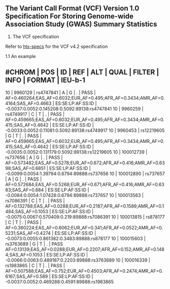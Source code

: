 ## The Variant Call Format (VCF) Version 1.0 Specification For Storing Genome-wide Association Study (GWAS) Summary Statistics

1. The VCF specification

Refer to [hts-specs](https://samtools.github.io/hts-specs/VCFv4.2.pdf) for the VCF v4.2 specification

1.1 An example

#CHROM | POS | ID | REF | ALT | QUAL | FILTER | INFO | FORMAT | IEU-b-1
------------------------------------------------------------------------------
10 | 9960129 | rs4747841 | A | G | . | PASS | AF=0.460264;EAS_AF=0.6032;EUR_AF=0.495;AFR_AF=0.3434;AMR_AF=0.4164;SAS_AF=0.4663 | ES:SE:LP:AF:SS:ID | -0.0037:0.0052:0.145208:0.5092:89138:rs4747841
10 | 9960259 | rs4749917 | C | T | . | PASS | AF=0.459665;EAS_AF=0.6032;EUR_AF=0.495;AFR_AF=0.3434;AMR_AF=0.415;SAS_AF=0.4642 | ES:SE:LP:AF:SS:ID | -0.0033:0.0052:0.11081:0.5092:89138:rs4749917
10 | 9960453 | rs12219605 | G | T | . | PASS | AF=0.459665;EAS_AF=0.6032;EUR_AF=0.495;AFR_AF=0.3434;AMR_AF=0.415;SAS_AF=0.4642 | ES:SE:LP:AF:SS:ID | -0.0035:0.0052:0.131179:0.5092:89138:rs12219605
10 | 100012739 | rs737656 | A | G | . | PASS | AF=0.573482;EAS_AF=0.5278;EUR_AF=0.672;AFR_AF=0.416;AMR_AF=0.6398;SAS_AF=0.6851 | ES:SE:LP:AF:SS:ID | -0.0099:0.0054:1.39794:0.6794:89888:rs737656
10 | 100012890 | rs737657 | A | G | . | PASS | AF=0.572684;EAS_AF=0.5268;EUR_AF=0.671;AFR_AF=0.416;AMR_AF=0.6383;SAS_AF=0.684 | ES:SE:LP:AF:SS:ID | -0.0084:0.0054:1.07428:0.6794:89888:rs737657
10 | 100013563 | rs7086391 | C | T | . | PASS | AF=0.132788;EAS_AF=0.0288;EUR_AF=0.2187;AFR_AF=0.1589;AMR_AF=0.1484;SAS_AF=0.1053 | ES:SE:LP:AF:SS:ID | -0.0075:0.0067:0.570409:0.219:89888:rs7086391
10 | 100013815 | rs878177 | C | T | . | PASS | AF=0.360224;EAS_AF=0.6062;EUR_AF=0.341;AFR_AF=0.0522;AMR_AF=0.5231;SAS_AF=0.4274 | ES:SE:LP:AF:SS:ID | -0.0073:0.0055:0.861382:0.3483:89888:rs878177
10 | 100015603 | rs3763689 | G | T | . | PASS AF=0.13139;EAS_AF=0.0288;EUR_AF=0.2207;AFR_AF=0.152;AMR_AF=0.1484;SAS_AF=0.1053 | ES:SE:LP:AF:SS:ID | -0.0066:0.0063:0.489187:0.2203:89888:rs3763689
10 | 100016339 | rs1983865 | C | T | . | PASS | AF=0.507588;EAS_AF=0.752;EUR_AF=0.4503;AFR_AF=0.2474;AMR_AF=0.6167;SAS_AF=0.589 | ES:SE:LP:AF:SS:ID | -0.0037:0.0052:0.469288:0.4591:89888:rs1983865

